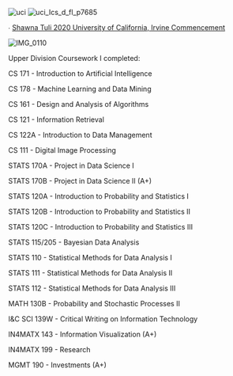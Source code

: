 ![uci](https://user-images.githubusercontent.com/19508013/192609756-ae1dff83-2b53-498b-8c56-34a535cdb1f0.png)
![uci_Ics_d_fl_p7685](https://user-images.githubusercontent.com/19508013/165648488-caca72a4-d700-450d-bdff-9dbf1befb292.png)

∙ [Shawna Tuli 2020 University of California, Irvine Commencement](https://commencement.uci.edu/files/2020%20Program%20V11-web.pdf)

![IMG_0110](https://user-images.githubusercontent.com/19508013/159081551-986497c0-8072-4215-bf6d-501fd5db21a5.jpeg)

Upper Division Coursework I completed:

CS 171 - Introduction to Artificial Intelligence

CS 178 - Machine Learning and Data Mining

CS 161 - Design and Analysis of Algorithms

CS 121 - Information Retrieval

CS 122A - Introduction to Data Management

CS 111 - Digital Image Processing

STATS 170A - Project in Data Science I

STATS 170B - Project in Data Science II (A+)

STATS 120A - Introduction to Probability and Statistics I

STATS 120B - Introduction to Probability and Statistics II

STATS 120C - Introduction to Probability and Statistics III

STATS 115/205 - Bayesian Data Analysis

STATS 110 - Statistical Methods for Data Analysis I 

STATS 111 - Statistical Methods for Data Analysis II

STATS 112 - Statistical Methods for Data Analysis III

MATH 130B - Probability and Stochastic Processes II

I&C SCI 139W - Critical Writing on Information Technology

IN4MATX 143 - Information Visualization (A+)

IN4MATX 199 - Research

MGMT 190 - Investments (A+)
